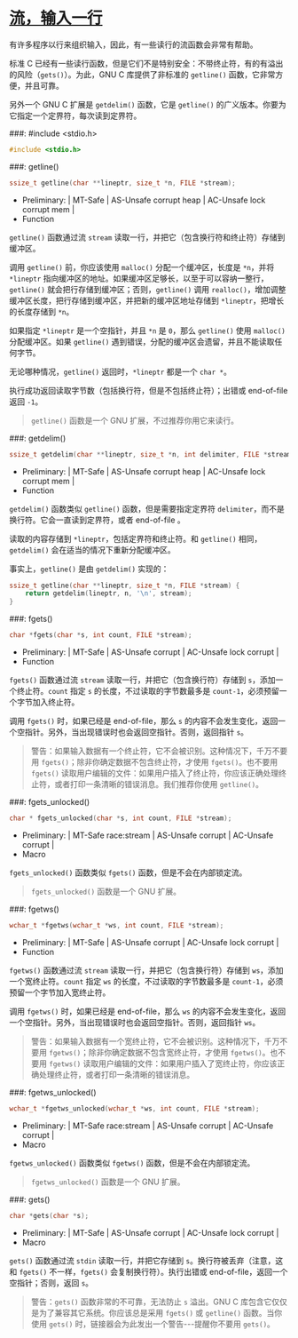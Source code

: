 # [流，输入一行](https://www.gnu.org/software/libc/manual/html_node/Line-Input.html#Line-Input)

有许多程序以行来组织输入，因此，有一些读行的流函数会非常有帮助。

标准 C 已经有一些读行函数，但是它们不是特别安全：不带终止符，有的有溢出的风险（`gets()`）。为此，GNU C 库提供了非标准的 `getline()` 函数，它非常方便，并且可靠。

另外一个 GNU C 扩展是 `getdelim()` 函数，它是 `getline()` 的广义版本。你要为它指定一个定界符，每次读到定界符。

###: #include &lt;stdio.h&gt; 

```c
#include <stdio.h>
```

###: getline()

```c
ssize_t getline(char **lineptr, size_t *n, FILE *stream);
```

* Preliminary: | MT-Safe | AS-Unsafe corrupt heap | AC-Unsafe lock corrupt mem |
* Function

`getline()` 函数通过流 `stream` 读取一行，并把它（包含换行符和终止符）存储到缓冲区。

调用 `getline()` 前，你应该使用 `malloc()` 分配一个缓冲区，长度是 `*n`，并将 `*lineptr` 指向缓冲区的地址。如果缓冲区足够长，以至于可以容纳一整行，`getline()` 就会把行存储到缓冲区；否则，`getline()` 调用 `realloc()`，增加调整缓冲区长度，把行存储到缓冲区，并把新的缓冲区地址存储到 `*lineptr`，把增长的长度存储到 `*n`。

如果指定 `*lineptr` 是一个空指针，并且 `*n` 是 `0`，那么 `getline()` 使用 `malloc()` 分配缓冲区。如果 `getline()` 遇到错误，分配的缓冲区会遗留，并且不能读取任何字节。

无论哪种情况，`getline()` 返回时，`*lineptr` 都是一个 `char *`。

执行成功返回读取字节数（包括换行符，但是不包括终止符）；出错或 end-of-file 返回 `-1`。

> `getline()` 函数是一个 GNU 扩展，不过推荐你用它来读行。 

###: getdelim()

```c
ssize_t getdelim(char **lineptr, size_t *n, int delimiter, FILE *stream);
```

* Preliminary: | MT-Safe | AS-Unsafe corrupt heap | AC-Unsafe lock corrupt mem | 
* Function

`getdelim()` 函数类似 `getline()` 函数，但是需要指定定界符 `delimiter`，而不是换行符。它会一直读到定界符，或者 end-of-file 。

读取的内容存储到 `*lineptr`，包括定界符和终止符。和 `getline()` 相同，`getdelim()` 会在适当的情况下重新分配缓冲区。

事实上，`getline()` 是由 `getdelim()` 实现的：

```c
ssize_t getline(char **lineptr, size_t *n, FILE *stream) {
    return getdelim(lineptr, n, '\n', stream);
}
```

###: fgets()

```c
char *fgets(char *s, int count, FILE *stream);
```

* Preliminary: | MT-Safe | AS-Unsafe corrupt | AC-Unsafe lock corrupt |
* Function

`fgets()` 函数通过流 `stream` 读取一行，并把它（包含换行符）存储到 `s`，添加一个终止符。`count` 指定 `s` 的长度，不过读取的字节数最多是 `count-1`，必须预留一个字节加入终止符。

调用 `fgets()` 时，如果已经是 end-of-file，那么 `s` 的内容不会发生变化，返回一个空指针。另外，当出现错误时也会返回空指针。否则，返回指针 `s`。

> 警告：如果输入数据有一个终止符，它不会被识别。这种情况下，千万不要用 `fgets()`；除非你确定数据不包含终止符，才使用 `fgets()`。也不要用 `fgets()` 读取用户编辑的文件：如果用户插入了终止符，你应该正确处理终止符，或者打印一条清晰的错误消息。我们推荐你使用 `getline()`。

###: fgets_unlocked()

```c
char * fgets_unlocked(char *s, int count, FILE *stream);
```

* Preliminary: | MT-Safe race:stream | AS-Unsafe corrupt | AC-Unsafe corrupt |
* Macro

`fgets_unlocked()` 函数类似 `fgets()` 函数，但是不会在内部锁定流。

> `fgets_unlocked()` 函数是一个 GNU 扩展。

###: fgetws()

```c
wchar_t *fgetws(wchar_t *ws, int count, FILE *stream);
```

* Preliminary: | MT-Safe | AS-Unsafe corrupt | AC-Unsafe lock corrupt |
* Function

`fgetws()` 函数通过流 `stream` 读取一行，并把它（包含换行符）存储到 `ws`，添加一个宽终止符。`count` 指定 `ws` 的长度，不过读取的字节数最多是 `count-1`，必须预留一个字节加入宽终止符。

调用 `fgetws()` 时，如果已经是 end-of-file，那么 `ws` 的内容不会发生变化，返回一个空指针。另外，当出现错误时也会返回空指针。否则，返回指针 `ws`。

> 警告：如果输入数据有一个宽终止符，它不会被识别。这种情况下，千万不要用 `fgetws()`；除非你确定数据不包含宽终止符，才使用 `fgetws()`。也不要用 `fgetws()` 读取用户编辑的文件：如果用户插入了宽终止符，你应该正确处理终止符，或者打印一条清晰的错误消息。

###: fgetws_unlocked()

```c
wchar_t *fgetws_unlocked(wchar_t *ws, int count, FILE *stream);
```

* Preliminary: | MT-Safe race:stream | AS-Unsafe corrupt | AC-Unsafe corrupt |
* Macro

`fgetws_unlocked()` 函数类似 `fgetws()` 函数，但是不会在内部锁定流。

> `fgetws_unlocked()` 函数是一个 GNU 扩展。

###: gets()

```c
char *gets(char *s);
```

* Preliminary: | MT-Safe | AS-Unsafe corrupt | AC-Unsafe lock corrupt |
* Macro

`gets()` 函数通过流 `stdin` 读取一行，并把它存储到 `s`。换行符被丢弃（注意，这和 `fgets()` 不一样，`fgets()` 会复制换行符）。执行出错或 end-of-file，返回一个空指针；否则，返回 `s`。

> 警告：`gets()` 函数非常的不可靠，无法防止 `s` 溢出。GNU C 库包含它仅仅是为了兼容其它系统。你应该总是采用 `fgets()` 或 `getline()` 函数。当你使用 `gets()` 时，链接器会为此发出一个警告---提醒你不要用 `gets()`。
